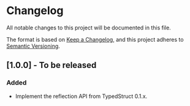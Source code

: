 # Changelog

All notable changes to this project will be documented in this file.

The format is based on [Keep a Changelog](https://keepachangelog.com/en/1.0.0/),
and this project adheres to [Semantic
Versioning](https://semver.org/spec/v2.0.0.html).

## [1.0.0] - To be released

### Added

* Implement the reflection API from TypedStruct 0.1.x.

[0.1.0]: https://github.com/ejpcmac/typed_struct_legacy_reflection/releases/tag/v0.1.0
